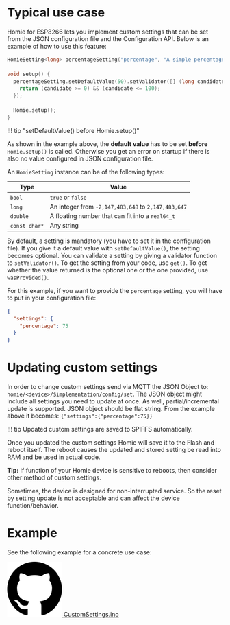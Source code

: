 # Typical use case

Homie for ESP8266 lets you implement custom settings that can be set from the JSON configuration file and the Configuration API. Below is an example of how to use this feature:

```c++
HomieSetting<long> percentageSetting("percentage", "A simple percentage");  // id, description

void setup() {
  percentageSetting.setDefaultValue(50).setValidator([] (long candidate) {
    return (candidate >= 0) && (candidate <= 100);
  });

  Homie.setup();
}
```

!!! tip "setDefaultValue() before Homie.setup()"

   As shown in the example above, the **default value** has to be set **before** `Homie.setup()` is called.
   Otherwise you get an error on startup if there is also no value configured in JSON configuration file.

An `HomieSetting` instance can be of the following types:

Type | Value
---- | -----
`bool` | `true` or `false`
`long` | An integer from `-2,147,483,648` to `2,147,483,647`
`double` | A floating number that can fit into a `real64_t`
`const char*` | Any string

By default, a setting is mandatory (you have to set it in the configuration file). If you give it a default value with `setDefaultValue()`, the setting becomes optional. You can validate a setting by giving a validator function to `setValidator()`. To get the setting from your code, use `get()`. To get whether the value returned is the optional one or the one provided, use `wasProvided()`.

For this example, if you want to provide the `percentage` setting, you will have to put in your configuration file:

```json
{
  "settings": {
    "percentage": 75
  }
}
```

# Updating custom settings

In order to change custom settings send via MQTT the JSON Object to: `homie/<device>/$implementation/config/set`. The JSON object might include all settings you need to update at once. As well, partial/incremental update is supported.
JSON object should be flat string. From the example above it becomes:
`{"settings":{"percentage":75}}`

!!! tip Updated custom settings are saved to SPIFFS automatically.

   Once you updated the custom settings Homie will save it to the Flash and reboot itself.
   The reboot causes the updated and stored setting be read into RAM and be used in actual code.

**Tip:** If function of your Homie device is sensitive to reboots, then consider other method of custom settings.

   Sometimes, the device is designed for non-interrupted service. So the reset by setting update is not acceptable and can affect the device function/behavior.

# Example
See the following example for a concrete use case:

[![GitHub logo](../assets/github.png) CustomSettings.ino](https://github.com/homieiot/homie-esp8266/blob/develop/examples/CustomSettings/CustomSettings.ino)
